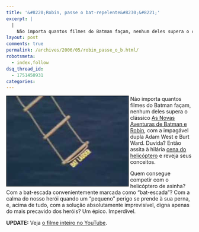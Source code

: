 ```yaml
---
title: '&#8220;Robin, passe o bat-repelente&#8230;&#8221;'
excerpt: |
  |
    Não importa quantos filmes do Batman façam, nenhum deles supera o clássico As Novas Aventuras de Batman e Robin, com a impagável dupla Adam West e Burt Ward. Duvida? Então assita à hilária cena do helicóptero e reveja seus conceitos....
layout: post
comments: true
permalink: /archives/2006/05/robin_passe_o_b.html/
robotsmeta:
  - index,follow
dsq_thread_id:
  - 1751450931
categories:
---
```

<img title="Não basta ter a escada, tem que colocar o nome..." src="/archives/img/bat_escada.jpg" width="329" height="243" align="left" style="margin-right:4px" border="1" />Não importa quantos filmes do Batman façam, nenhum deles supera o clássico [As Novas Aventuras de Batman e Robin][1], com a impagável dupla Adam West e Burt Ward. Duvida? Então assita à hilária [cena do helicóptero][2] e reveja seus conceitos.

Quem consegue competir com o helicóptero de asinha? Com a bat-escada convenientemente marcada como &#8220;bat-escada&#8221;? Com a calma do nosso herói quando um &#8220;pequeno&#8221; perigo se prende à sua perna, e, acima de tudo, com a solução absolutamente imprevisível, digna apenas do mais precavido dos heróis? Um épico. Imperdível.

**UPDATE:** Veja [o filme inteiro no YouTube][3].

 [1]: http://en.wikipedia.org/wiki/Batman_%281966_movie%29
 [2]: http://www.youtube.com/watch?v=X0UJaprpxrk&#038;search=batman%201966
 [3]: http://www.youtube.com/watch?v=4iCFAA_yM00

